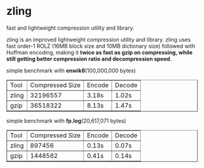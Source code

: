 zling
=====

</b>fast and lightweight compression utility and library.</b>

zling is an improved lightweight compression utility and library. zling uses fast order-1 ROLZ (16MB block size and 10MB dictionary size) followed with Huffman encoding, making it <b>twice as fast as gzip on compressing, while still getting better compression ratio and decompression speed</b>.

simple benchmark with <b>enwik8</b>(100,000,000 bytes)

<table border="1">
 <tr><td>Tool</td>  <td>Compressed Size</td> <td>Encode</td> <td>Decode</td></tr>
 <tr><td>zling</td> <td>32196557</td>        <td>3.18s</td>  <td>1.02s</td></tr>
 <tr><td>gzip</td>  <td>36518322</td>        <td>8.13s</td>  <td>1.47s</td></tr>
</table>

simple benchmark with <b>fp.log</b>(20,617,071 bytes)

<table border="1">
 <tr><td>Tool</td>  <td>Compressed Size</td> <td>Encode</td> <td>Decode</td></tr>
 <tr><td>zling</td> <td>897456</td>          <td>0.13s</td> <td>0.07s</td></tr>
 <tr><td>gzip</td>  <td>1448582</td>         <td>0.41s</td> <td>0.14s</td></tr>
</table>
